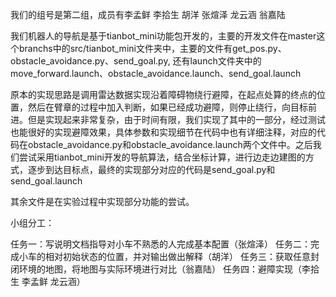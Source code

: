 我们的组号是第二组，成员有李孟鲜 李拾生 胡洋 张煊泽 龙云涵 翁嘉陆

我们机器人的导航是基于tianbot_mini功能包开发的，主要的开发文件在master这个branchs中的src/tianbot_mini文件夹中，主要的文件有get_pos.py、obstacle_avoidance.py、send_goal.py,
还有launch文件夹中的move_forward.launch、obstacle_avoidance.launch、send_goal.launch

原本的实现思路是调用雷达数据实现沿着障碍物绕行避障，在起点处算的终点的位置，然后在臂章的过程中加入判断，如果已经成功避障，则停止绕行，向目标前进。但是实现起来非常复杂，由于时间有限，我们实现了其中的一部分，经过测试也能很好的实现避障效果，具体参数和实现细节在代码中也有详细注释，对应的代码在obstacle_avoidance.py和obstacle_avoidance.launch两个文件中。之后我们尝试采用tianbot_mini开发的导航算法，结合坐标计算，进行边走边建图的方式，逐步到达目标点，最终的实现部分对应的代码是send_goal.py和send_goal.launch

其余文件是在实验过程中实现部分功能的尝试。

小组分工：

任务一：写说明文档指导对小车不熟悉的人完成基本配置（张煊泽）
任务二：完成小车的相对初始状态的位置，并对输出做出解释（胡洋）
任务三：获取任意封闭环境的地图，将地图与实际环境进行对比（翁嘉陆）
任务四：避障实现（李拾生 李孟鲜 龙云涵）
